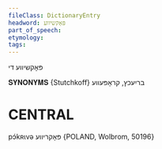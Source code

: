 ```yaml
---
fileClass: DictionaryEntry
headword: פּאָקשיווע
part_of_speech: 
etymology: 
tags: 
---
```

פּאָקשיווע
די

𝐒𝐘𝐍𝐎𝐍𝐘𝐌𝐒 {Stutchkoff}
בריִעכץ, קראָפּעווע

CENTRAL
========

pɔ́kʀɩvə פּאָקריווע {POLAND, Wolbrom, 50196}